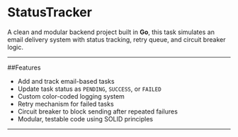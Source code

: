 # StatusTracker
A clean and modular backend project built in **Go**, this task simulates an email delivery system with status tracking, retry queue, and circuit breaker logic.

---

##Features

- Add and track email-based tasks
- Update task status as `PENDING`, `SUCCESS`, or `FAILED`
- Custom color-coded logging system
- Retry mechanism for failed tasks
- Circuit breaker to block sending after repeated failures
- Modular, testable code using SOLID principles

---



